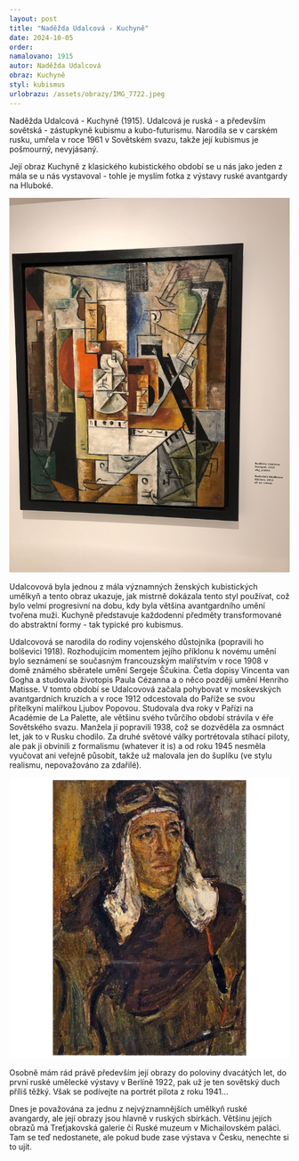 ```yaml
---
layout: post
title: "Naděžda Udalcová - Kuchyně"
date: 2024-10-05
order: 
namalovano: 1915
autor: Naděžda Udalcová
obraz: Kuchyně
styl: kubismus
urlobrazu: /assets/obrazy/IMG_7722.jpeg
---
```


Naděžda Udalcová - Kuchyně (1915). Udalcová je ruská - a především sovětská - zástupkyně kubismu a kubo-futurismu. Narodila se v carském rusku, umřela v roce 1961 v Sovětském svazu, takže její kubismus je pošmourný, nevyjásaný. 

Její obraz Kuchyně z klasického kubistického období se u nás jako jeden z mála se u nás vystavoval - tohle je myslím fotka z výstavy ruské avantgardy na Hluboké. 

![Naděžda Udalcová - Kuchyně (1915)](/assets/obrazy/IMG_7722.jpeg)

Udalcovová byla jednou z mála významných ženských kubistických umělkyň a tento obraz ukazuje, jak mistrně dokázala tento styl používat, což bylo velmi progresivní na dobu, kdy byla většina avantgardního umění tvořena muži. Kuchyně představuje každodenní předměty transformované do abstraktní formy - tak typické pro kubismus. 

Udalcovová se narodila do rodiny vojenského důstojníka (popravili ho bolševici 1918). Rozhodujícím momentem jejího příklonu k novému umění bylo seznámení se současným francouzským malířstvím v roce 1908 v domě známého sběratele umění Sergeje Ščukina. Četla dopisy Vincenta van Gogha a studovala životopis Paula Cézanna a o něco později umění Henriho Matisse. V tomto období se Udalcovová začala pohybovat v moskevských avantgardních kruzích a v roce 1912 odcestovala do Paříže se svou přítelkyní malířkou Ljubov Popovou. Studovala dva roky v Pařízi na Académie de La Palette, ale většinu svého tvůrčího období strávila v éře Sovětského svazu. Manžela jí popravili 1938, což se dozvěděla za osmnáct let, jak to v Rusku chodilo. Za druhé světové války portrétovala stíhací piloty, ale pak ji obvinili z formalismu (whatever it is) a od roku 1945 nesměla vyučovat ani veřejně působit, takže už malovala jen do šuplíku (ve stylu realismu, nepovažováno za zdařilé). 

![Portrét vojenského pilota. 1942. Dřevínské muzeum)](/assets/obrazy/udalcova-pilot.jpg)

Osobně mám rád právě především její obrazy do poloviny dvacátých let, do první ruské umělecké výstavy v Berlíně 1922, pak už je ten sovětský duch příliš těžký. Však se podívejte na portrét pilota z roku 1941... 

Dnes je považována za jednu z nejvýznamnějších umělkyň ruské avangardy, ale její obrazy jsou hlavně v ruských sbírkách. Většinu jejích obrazů má Treťjakovská galerie či Ruské muzeum v Michailovském paláci. Tam se teď nedostanete, ale pokud bude zase výstava v Česku, nenechte si to ujít. 